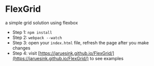 # FlexGrid
a simple grid solution using flexbox

 - Step 1: `npm install`
 - Step 2: `webpack --watch`
 - Step 3: open your `index.html` file, refresh the page after you make changes
 - Step 4: visit [https://jaruesink.github.io/FlexGrid/](https://jaruesink.github.io/FlexGrid/) to see examples
